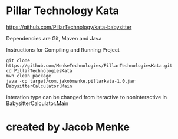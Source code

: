 # Pillar Technology Kata
https://github.com/PillarTechnology/kata-babysitter

Dependencies are Git, Maven and Java

Instructions for Compiling and Running Project

```
git clone https://github.com/MenkeTechnologies/PillarTechnologiesKata.git
cd PillarTechnologiesKata
mvn clean package
java -cp target/com.jakobmenke.pillarkata-1.0.jar BabysitterCalculator.Main
```


interation type can be changed from iteractive to noninteractive in BabysitterCalculator.Main


# created by Jacob Menke
